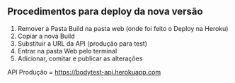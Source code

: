 ## Procedimentos para deploy da nova versão

1) Remover a Pasta Build na pasta web (onde foi feito o Deploy na Heroku)
2) Copiar a nova Build
3) Substituir a URL da API (produção para test)
4) Entrar na pasta Web pelo terminal
5) Adicionar, comitar e publicar as alterações

API Produção = https://bodytest-api.herokuapp.com